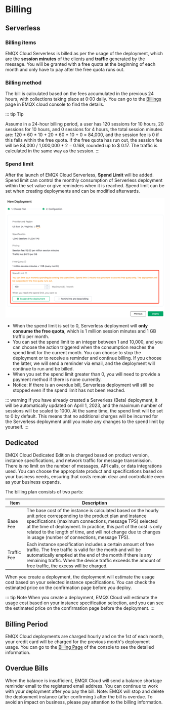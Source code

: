 # Billing

## Serverless

### Billing items

EMQX Cloud Serverless is billed as per the usage of the deployment, which are the **session minutes** of the clients and **traffic** generated by the message. You will be granted with a free quota at the beginning of each month and only have to pay after the free quota runs out. 


### Billing method

The bill is calculated based on the fees accumulated in the previous 24 hours, with collections taking place at 0:00 daily. You can go to the [Billings](../billing/overview.md) page in EMQX cloud console to find the details.

::: tip Tip

Assume in a 24-hour billing period,  a user has 120 sessions for 10 hours, 20 sessions for 10 hours, and 0 sessions for 4 hours, the total session minutes are: 120 * 60 * 10 + 20 * 60 * 10 + 0 = 84,000, and the session fee is 0 if this falls within the free quota. If the free quota has run out, the session fee will be 84,000 / 1,000,000 * 2 = 0.168, rounded up to $ 0.17.
The traffic is calculated in the same way as the session.
:::


### Spend limit
After the launch of EMQX Cloud Serverless, **Spend Limit** will be added. Spend limit can control the monthly consumption of Serverless deployment within the set value or give reminders when it is reached. Spend limit can be set when creating deployments and can be modified afterwards.

![spend_limit](./_assets/spend_limit.png)

- When the spend limit is set to 0, Serverless deployment will **only consume the free quota**, which is 1 million session minutes and 1 GB traffic per month.
- You can set the spend limit to an integer between 1 and 10,000, and you can choose the action triggered when the consumption reaches the spend limit for the current month. You can choose to stop the deployment or to receive a reminder and continue billing. If you choose the latter, we will send a reminder via email, and the deployment will continue to run and be billed.
- When you set the spend limit greater than 0, you will need to provide a payment method if there is none currently.
- Notice: If there is an overdue bill, Serverless deployment will still be stopped even if the spend limit has not been reached.

::: warning
If you have already created a Serverless (Beta) deployment, it will be automatically updated on April 1, 2023, and the maximum number of sessions will be scaled to 1000. At the same time, the spend limit will be set to 0 by default. This means that no additional charges will be incurred for the Serverless deployment until you make any changes to the spend limit by yourself.
:::

## Dedicated

EMQX Cloud Dedicated Edition is charged based on product version, instance specifications, and network traffic for message transmission. There is no limit on the number of messages, API calls, or data integrations used. You can choose the appropriate product and specifications based on your business needs, ensuring that costs remain clear and controllable even as your business expands.

The billing plan consists of two parts:

| Item         | Description                                                  |
| ----------- | ----------------------------------------------------------- |
| Base Fee    | The base cost of the instance is calculated based on the hourly unit price corresponding to the product plan and instance specifications (maximum connections, message TPS) selected at the time of deployment. In practice, this part of the cost is only related to the length of time, and will not change due to changes in usage (number of connections, message TPS).
| Traffic Fee | Each instance specification includes a certain amount of free traffic. The free traffic is valid for the month and will be automatically emptied at the end of the month if there is any remaining traffic. When the device traffic exceeds the amount of free traffic, the excess will be charged. |

When you create a deployment, the deployment will estimate the usage cost based on your selected instance specifications. You can check the estimated price on the confirmation page before you deploy.

::: tip Note
When you create a deployment, EMQX Cloud will estimate the usage cost based on your instance specification selection, and you can see the estimated price on the confirmation page before the deployment.
:::



## Billing Period

EMQX Cloud deployments are charged hourly and on the 1st of each month, your credit card will be charged for the previous month's deployment usage. You can go to the [Billing Page](<https://cloud-intl.emqx.com/console/billing/overview>) of the console to see the detailed information.



## Overdue Bills

When the balance is insufficient, EMQX Cloud will send a balance shortage reminder email to the registered email address. You can continue to work with your deployment after you pay the bill. Note: EMQX will stop and delete the deployment instance (after confirming ) after the bill is overdue. To avoid an impact on business, please pay attention to the billing information.
